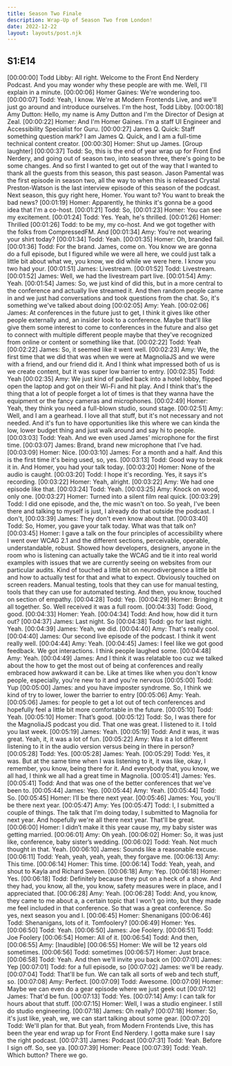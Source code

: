 ```yaml
---
title: Season Two Finale
description: Wrap-Up of Season Two from London!
date: 2022-12-22
layout: layouts/post.njk
---
```


## S1:E14

[00:00:00] Todd Libby: All right. Welcome to the Front End Nerdery Podcast. And you may wonder why these people are with me. Well, I'll explain in a minute.
[00:00:06] Homer Gaines: We're wondering too.
[00:00:07] Todd: Yeah, I know. We're at Modern Frontends Live, and we'll just go around and introduce ourselves. I'm the host, Todd Libby.
[00:00:18] Amy Dutton: Hello, my name is Amy Dutton and I'm the Director of Design at Zeal.
[00:00:22] Homer: And I'm Homer Gaines. I'm a staff UI Engineer and Accessibility Specialist for Guru.
[00:00:27] James Q. Quick: Staff something question mark? I am James Q. Quick, and I am a full-time technical content creator.
[00:00:30] Homer: Shut up James.
[Group laughter]
[00:00:37] Todd: So, this is the end of year wrap up for Front End Nerdery, and going out of season two, into season three, there's going to be some changes. And so first I wanted to get out of the way that I wanted to thank all the guests from this season, this past season. Jason Pamental was the first episode in season two, all the way to when this is released Crystal Preston-Watson is the last interview episode of this season of the podcast. Next season, this guy right here, Homer. You want to? You want to break the bad news?
[00:01:19] Homer: Apparently, he thinks it's gonna be a good idea that I'm a co-host.
[00:01:21] Todd: So,
[00:01:23] Homer: You can see my excitement.
[00:01:24] Todd: Yes. Yeah, he's thrilled.
[00:01:26] Homer: Thrilled
[00:01:26] Todd: to be my, my co-host. And we got together with the folks from CompressedFM. And
[00:01:34] Amy: You’re not wearing your shirt today?
[00:01:34] Todd: Yeah.
[00:01:35] Homer: Oh, branded fail.
[00:01:36] Todd: For the brand. James, come on. You know we are gonna do a full episode, but I figured while we were all here, we could just talk a little bit about what we, you know, we did while we were here. I know you two had your.
[00:01:51] James: Livestream.
[00:01:52] Todd: Livestream.
[00:01:52] James: Well, we had the livestream part live.
[00:01:54] Amy: Yeah.
[00:01:54] James: So, we just kind of did this, but in a more central to the conference and actually live streamed it. And then random people came in and we just had conversations and took questions from the chat. So, it's something we've talked about doing
[00:02:05] Amy: Yeah.
[00:02:06] James: At conferences in the future just to get, I think it gives like other people externally and, an insider look to a conference. Maybe that'll like give them some interest to come to conferences in the future and also get to connect with multiple different people maybe that they've recognized from online or content or something like that.
[00:02:22] Todd: Yeah
[00:02:22] James: So, it seemed like it went well.
[00:02:23] Amy: We, the first time that we did that was when we were at MagnoliaJS and we were with a friend, and our friend did it. And I think what impressed both of us is we create content, but it was super low barrier to entry.
[00:02:35] Todd: Yeah
[00:02:35] Amy: We just kind of pulled back into a hotel lobby, flipped open the laptop and got on their Wi-Fi and hit play. And I think that's the thing that a lot of people forget a lot of times is that they wanna have the equipment or the fancy cameras and microphones.
[00:02:49] Homer: Yeah, they think you need a full-blown studio, sound stage.
[00:02:51] Amy: Well, and I am a gearhead. I love all that stuff, but it's not necessary and not needed. And it's fun to have opportunities like this where we can kinda the low, lower budget thing and just walk around and say hi to people.
[00:03:03] Todd: Yeah. And we even used James’ microphone for the first time.
[00:03:07] James: Brand, brand new microphone that I've had.
[00:03:09] Homer: Nice.
[00:03:10] James: For a month and a half. And this is the first time it's being used, so, yes.
[00:03:13] Todd: Good way to break it in. And Homer, you had your talk today.
[00:03:20] Homer: None of the audio is caught.
[00:03:20] Todd: I hope it's recording. Yes, it says it's recording.
[00:03:22] Homer: Yeah, alright.
[00:03:22] Amy: We had one episode like that.
[00:03:24] Todd: Yeah.
[00:03:25] Amy: Knock on wood, only one.
[00:03:27] Homer: Turned into a silent film real quick.
[00:03:29] Todd: I did one episode, and the, the mic wasn't on too. So yeah, I've been there and talking to myself is just, I already do that outside the podcast. I don't,
[00:03:39] James: They don't even know about that.
[00:03:40] Todd: So, Homer, you gave your talk today. What was that talk on?
[00:03:45] Homer: I gave a talk on the four principles of accessibility where I went over WCAG 2.1 and the different sections, perceivable, operable, understandable, robust.
Showed how developers, designers, anyone in the room who is listening can actually take the WCAG and tie it into real world examples with issues that we are currently seeing on websites from our particular audits. Kind of touched a little bit on neurodivergence a little bit and how to actually test for that and what to expect.
Obviously touched on screen readers. Manual testing, tools that they can use for manual testing, tools that they can use for automated testing. And then, you know, touched on section of empathy.
[00:04:28] Todd: Yep.
[00:04:29] Homer: Bringing it all together. So. Well received it was a full room.
[00:04:33] Todd: Good, good.
[00:04:33] Homer: Yeah.
[00:04:34] Todd: And how, how did it turn out?
[00:04:37] James: Last night. So
[00:04:38] Todd: go for last night. Yeah.
[00:04:39] James: Yeah, we did.
[00:04:40] Amy: That's really cool.
[00:04:40] James: Our second live episode of the podcast. I think it went really well.
[00:04:44] Amy: Yeah.
[00:04:45] James: I feel like we got good feedback. We got interactions. I think people laughed some.
[00:04:48] Amy: Yeah.
[00:04:49] James: And I think it was relatable too cuz we talked about the how to get the most out of being at conferences and really embraced how awkward it can be.
Like at times like when you don't know people, especially, you're new to it and you're nervous
[00:05:00] Todd: Yup
[00:05:00] James: and you have imposter syndrome. So, I think we kind of try to lower, lower the barrier to entry
[00:05:06] Amy: Yeah.
[00:05:06] James: for people to get a lot out of tech conferences and hopefully feel a little bit more comfortable in the future.
[00:05:10] Todd: Yeah.
[00:05:10] Homer: That’s good.
[00:05:12] Todd: So, I was there for the MagnoliaJS podcast you did. That one was great. I listened to it. I told you last week.
[00:05:19] James: Yeah.
[00:05:19] Todd: And it was, it was great. Yeah, it, it was a lot of fun.
[00:05:22] Amy: Was it a lot different listening to it in the audio version versus being in there in person?
[00:05:28] Todd: Yes.
[00:05:28] James: Yeah.
[00:05:29] Todd: Yes, it was. But at the same time when I was listening to it, it was like, okay, I remember, you know, being there for it.
And everybody that, you know, we all had, I think we all had a great time in Magnolia.
[00:05:41] James: Yes.
[00:05:41] Todd: And that was one of the better conferences that we've been to.
[00:05:44] James: Yep.
[00:05:44] Amy: Yeah.
[00:05:44] Todd: So.
[00:05:45] Homer: I’ll be there next year.
[00:05:46] James: You, you'll be there next year.
[00:05:47] Amy: Yes
[00:05:47] Todd: I, I submitted a couple of things. The talk that I'm doing today, I submitted to Magnolia for next year.
And hopefully we're all there next year. That'll be great.
[00:06:00] Homer: I didn’t make it this year cause my, my baby sister was getting married.
[00:06:01] Amy: Oh yeah.
[00:06:02] Homer: So, it was just like, conference, baby sister’s wedding.
[00:06:02] Todd: Yeah. Not much thought in that. Yeah.
[00:06:10] James: Sounds like a reasonable excuse.
[00:06:11] Todd: Yeah, yeah, yeah, yeah, they forgave me.
[00:06:13] Amy: This time.
[00:06:14] Homer: This time.
[00:06:14] Todd: Yeah, yeah, and shout to Kayla and Richard Sween.
[00:06:18] Amy: Yep.
[00:06:18] Homer: Yes.
[00:06:18] Todd: Definitely because they put on a heck of a show. And they had, you know, all the, you know, safety measures were in place, and I appreciated that.
[00:06:28] Amy: Yeah.
[00:06:28] Todd: And, you know, they came to me about a, a certain topic that I won't go into, but they made me feel included in that conference.
So that was a great conference. So yes, next season you and I.
[00:06:45] Homer: Shenanigans
[00:06:46] Todd: Shenanigans, lots of it. Tomfoolery?
[00:06:49] Homer: Yes.
[00:06:50] Todd: Yeah.
[00:06:50] James: Joe Foolery.
[00:06:51] Todd: Joe Foolery
[00:06:54] Homer: All of it.
[00:06:54] Todd: And then,
[00:06:55] Amy: [Inaudible]
[00:06:55] Homer: We will be 12 years old sometimes.
[00:06:56] Todd: sometimes
[00:06:57] Homer: Just brace.
[00:06:58] Todd: Yeah. And then we'll invite you back on
[00:07:01] James: Yep
[00:07:01] Todd: for a full episode, so
[00:07:02] James: we'll be ready.
[00:07:04] Todd: That'll be fun. We can talk all sorts of web and tech stuff, so.
[00:07:08] Amy: Perfect.
[00:07:09] Todd: Awesome.
[00:07:09] Homer: Maybe we can even do a gear episode where we just geek out
[00:07:12] James: That'd be fun.
[00:07:13] Todd: Yes.
[00:07:14] Amy: I can talk for hours about that stuff.
[00:07:15] Homer: Well, I was a studio engineer. I still do studio engineering.
[00:07:18] James: Oh really?
[00:07:18] Homer: So, it's just like, yeah, we, we can start talking about some gear.
[00:07:20] Todd: We'll plan for that. But yeah, from Modern Frontends Live, this has been the year end wrap up for Front End Nerdery. I gotta make sure I say the right podcast.
[00:07:31] James: Podcast
[00:07:31] Todd: Yeah. Before I sign off. So, see ya.
[00:07:39] Homer: Peace
[00:07:39] Todd: Yeah. Which button? There we go.
